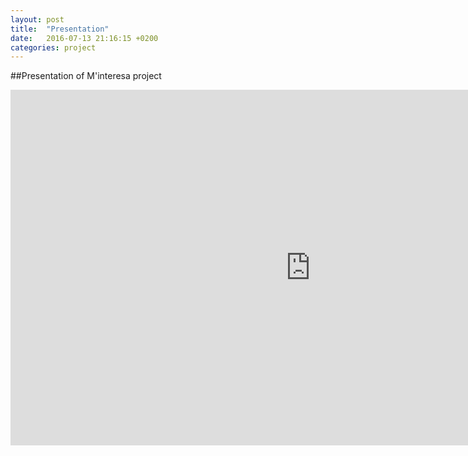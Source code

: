 ```yaml
---
layout: post
title:  "Presentation"
date:   2016-07-13 21:16:15 +0200
categories: project
---
```

##Presentation of M'interesa project

<iframe src="https://docs.google.com/presentation/d/12R-XbbJNnOi843vsClNGyqfPWlQn_kVIbCtEh0vKhMw/embed?start=false&loop=true&delayms=10000" frameborder="0" width="960" height="569" allowfullscreen="true" mozallowfullscreen="true" webkitallowfullscreen="true"></iframe>